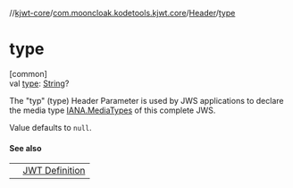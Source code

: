 //[kjwt-core](../../../index.md)/[com.mooncloak.kodetools.kjwt.core](../index.md)/[Header](index.md)/[type](type.md)

# type

[common]\
val [type](type.md): [String](https://kotlinlang.org/api/latest/jvm/stdlib/kotlin/-string/index.html)?

The &quot;typ&quot; (type) Header Parameter is used by JWS applications to declare the media type [IANA.MediaTypes](https://datatracker.ietf.org/doc/html/rfc7515#ref-IANA.MediaTypes) of this complete JWS.

Value defaults to `null`.

#### See also

| | |
|---|---|
|  | [JWT Definition](https://datatracker.ietf.org/doc/html/rfc7519#section-5.1) |
